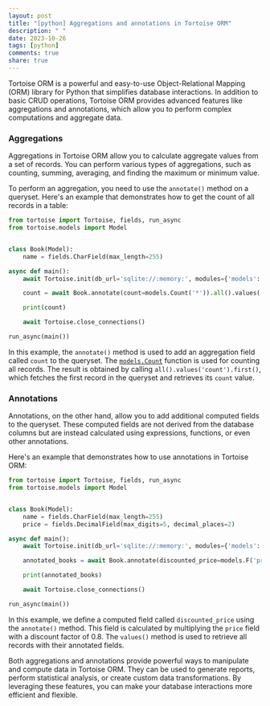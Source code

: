 ```yaml
---
layout: post
title: "[python] Aggregations and annotations in Tortoise ORM"
description: " "
date: 2023-10-26
tags: [python]
comments: true
share: true
---
```


Tortoise ORM is a powerful and easy-to-use Object-Relational Mapping (ORM) library for Python that simplifies database interactions. In addition to basic CRUD operations, Tortoise ORM provides advanced features like aggregations and annotations, which allow you to perform complex computations and aggregate data.

### Aggregations

Aggregations in Tortoise ORM allow you to calculate aggregate values from a set of records. You can perform various types of aggregations, such as counting, summing, averaging, and finding the maximum or minimum value.

To perform an aggregation, you need to use the `annotate()` method on a queryset. Here's an example that demonstrates how to get the count of all records in a table:

```python
from tortoise import Tortoise, fields, run_async
from tortoise.models import Model


class Book(Model):
    name = fields.CharField(max_length=255)

async def main():
    await Tortoise.init(db_url='sqlite://:memory:', modules={'models': ['__main__']})

    count = await Book.annotate(count=models.Count('*')).all().values('count').first()

    print(count)

    await Tortoise.close_connections()

run_async(main())
```

In this example, the `annotate()` method is used to add an aggregation field called `count` to the queryset. The [`models.Count`](https://tortoise-orm.readthedocs.io/en/latest/aggregations.html#count) function is used for counting all records. The result is obtained by calling `all().values('count').first()`, which fetches the first record in the queryset and retrieves its `count` value.

### Annotations

Annotations, on the other hand, allow you to add additional computed fields to the queryset. These computed fields are not derived from the database columns but are instead calculated using expressions, functions, or even other annotations.

Here's an example that demonstrates how to use annotations in Tortoise ORM:

```python
from tortoise import Tortoise, fields, run_async
from tortoise.models import Model


class Book(Model):
    name = fields.CharField(max_length=255)
    price = fields.DecimalField(max_digits=5, decimal_places=2)

async def main():
    await Tortoise.init(db_url='sqlite://:memory:', modules={'models': ['__main__']})

    annotated_books = await Book.annotate(discounted_price=models.F('price') * 0.8).all().values()

    print(annotated_books)

    await Tortoise.close_connections()

run_async(main())
```

In this example, we define a computed field called `discounted_price` using the `annotate()` method. This field is calculated by multiplying the `price` field with a discount factor of 0.8. The `values()` method is used to retrieve all records with their annotated fields.

Both aggregations and annotations provide powerful ways to manipulate and compute data in Tortoise ORM. They can be used to generate reports, perform statistical analysis, or create custom data transformations. By leveraging these features, you can make your database interactions more efficient and flexible.